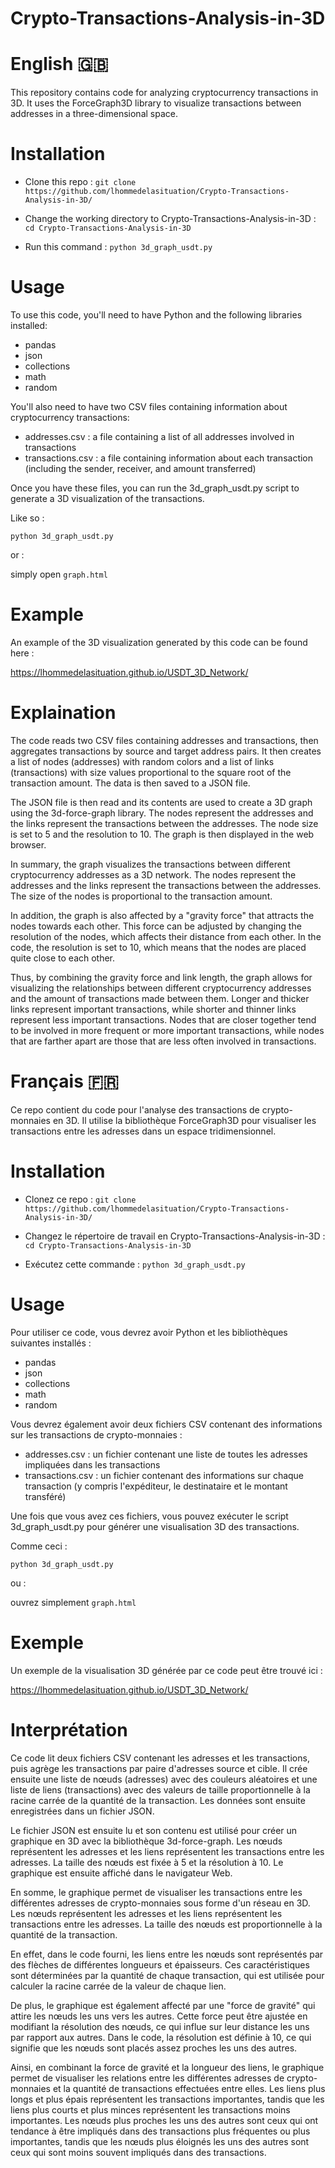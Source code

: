 # Crypto-Transactions-Analysis-in-3D

# English 🇬🇧

This repository contains code for analyzing cryptocurrency transactions in 3D. It uses the ForceGraph3D library to visualize transactions between addresses in a three-dimensional space.

# Installation

  - Clone this repo :
  `git clone https://github.com/lhommedelasituation/Crypto-Transactions-Analysis-in-3D/`
  
  - Change the working directory to Crypto-Transactions-Analysis-in-3D :
  `cd Crypto-Transactions-Analysis-in-3D`
  
  - Run this command : 
  `python 3d_graph_usdt.py`

# Usage

To use this code, you'll need to have Python and the following libraries installed:

- pandas
- json
- collections
- math
- random

You'll also need to have two CSV files containing information about cryptocurrency transactions:

- addresses.csv : a file containing a list of all addresses involved in transactions
- transactions.csv : a file containing information about each transaction (including the sender, receiver, and amount transferred)

Once you have these files, you can run the 3d_graph_usdt.py script to generate a 3D visualization of the transactions.

Like so : 

`python 3d_graph_usdt.py`

or :

simply open `graph.html`

# Example

An example of the 3D visualization generated by this code can be found here : 

https://lhommedelasituation.github.io/USDT_3D_Network/

# Explaination 

The code reads two CSV files containing addresses and transactions, then aggregates transactions by source and target address pairs. It then creates a list of nodes (addresses) with random colors and a list of links (transactions) with size values proportional to the square root of the transaction amount. The data is then saved to a JSON file.

The JSON file is then read and its contents are used to create a 3D graph using the 3d-force-graph library. The nodes represent the addresses and the links represent the transactions between the addresses. The node size is set to 5 and the resolution to 10. The graph is then displayed in the web browser.

In summary, the graph visualizes the transactions between different cryptocurrency addresses as a 3D network. The nodes represent the addresses and the links represent the transactions between the addresses. The size of the nodes is proportional to the transaction amount.

In addition, the graph is also affected by a "gravity force" that attracts the nodes towards each other. This force can be adjusted by changing the resolution of the nodes, which affects their distance from each other. In the code, the resolution is set to 10, which means that the nodes are placed quite close to each other.

Thus, by combining the gravity force and link length, the graph allows for visualizing the relationships between different cryptocurrency addresses and the amount of transactions made between them. Longer and thicker links represent important transactions, while shorter and thinner links represent less important transactions. Nodes that are closer together tend to be involved in more frequent or more important transactions, while nodes that are farther apart are those that are less often involved in transactions.

# Français 🇫🇷

Ce repo contient du code pour l'analyse des transactions de crypto-monnaies en 3D. Il utilise la bibliothèque ForceGraph3D pour visualiser les transactions entre les adresses dans un espace tridimensionnel.

# Installation

  - Clonez ce repo :
  `git clone https://github.com/lhommedelasituation/Crypto-Transactions-Analysis-in-3D/`
  
  - Changez le répertoire de travail en Crypto-Transactions-Analysis-in-3D :
  `cd Crypto-Transactions-Analysis-in-3D`
  
  - Exécutez cette commande : 
  `python 3d_graph_usdt.py`

# Usage

Pour utiliser ce code, vous devrez avoir Python et les bibliothèques suivantes installés :

- pandas
- json
- collections
- math
- random

Vous devrez également avoir deux fichiers CSV contenant des informations sur les transactions de crypto-monnaies :

- addresses.csv : un fichier contenant une liste de toutes les adresses impliquées dans les transactions
- transactions.csv : un fichier contenant des informations sur chaque transaction (y compris l'expéditeur, le destinataire et le montant transféré)

Une fois que vous avez ces fichiers, vous pouvez exécuter le script 3d_graph_usdt.py pour générer une visualisation 3D des transactions.

Comme ceci :

`python 3d_graph_usdt.py`

ou :

ouvrez simplement `graph.html`

# Exemple

Un exemple de la visualisation 3D générée par ce code peut être trouvé ici :

https://lhommedelasituation.github.io/USDT_3D_Network/

# Interprétation

Ce code lit deux fichiers CSV contenant les adresses et les transactions, puis agrège les transactions par paire d'adresses source et cible. Il crée ensuite une liste de nœuds (adresses) avec des couleurs aléatoires et une liste de liens (transactions) avec des valeurs de taille proportionnelle à la racine carrée de la quantité de la transaction. Les données sont ensuite enregistrées dans un fichier JSON.

Le fichier JSON est ensuite lu et son contenu est utilisé pour créer un graphique en 3D avec la bibliothèque 3d-force-graph. Les nœuds représentent les adresses et les liens représentent les transactions entre les adresses. La taille des nœuds est fixée à 5 et la résolution à 10. Le graphique est ensuite affiché dans le navigateur Web.

En somme, le graphique permet de visualiser les transactions entre les différentes adresses de crypto-monnaies sous forme d'un réseau en 3D. Les nœuds représentent les adresses et les liens représentent les transactions entre les adresses. La taille des nœuds est proportionnelle à la quantité de la transaction.

En effet, dans le code fourni, les liens entre les nœuds sont représentés par des flèches de différentes longueurs et épaisseurs. Ces caractéristiques sont déterminées par la quantité de chaque transaction, qui est utilisée pour calculer la racine carrée de la valeur de chaque lien.

De plus, le graphique est également affecté par une "force de gravité" qui attire les nœuds les uns vers les autres. Cette force peut être ajustée en modifiant la résolution des nœuds, ce qui influe sur leur distance les uns par rapport aux autres. Dans le code, la résolution est définie à 10, ce qui signifie que les nœuds sont placés assez proches les uns des autres.

Ainsi, en combinant la force de gravité et la longueur des liens, le graphique permet de visualiser les relations entre les différentes adresses de crypto-monnaies et la quantité de transactions effectuées entre elles. Les liens plus longs et plus épais représentent les transactions importantes, tandis que les liens plus courts et plus minces représentent les transactions moins importantes. Les nœuds plus proches les uns des autres sont ceux qui ont tendance à être impliqués dans des transactions plus fréquentes ou plus importantes, tandis que les nœuds plus éloignés les uns des autres sont ceux qui sont moins souvent impliqués dans des transactions.
